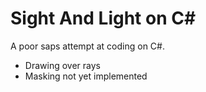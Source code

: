 Sight And Light on C#
====================

A poor saps attempt at coding on C#.

- Drawing over rays
- Masking not yet implemented
